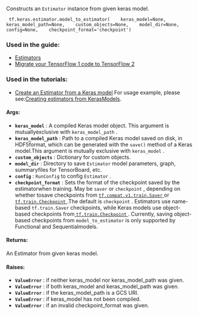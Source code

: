 Constructs an  `Estimator`  instance from given keras model.

```
 tf.keras.estimator.model_to_estimator(    keras_model=None,    keras_model_path=None,    custom_objects=None,    model_dir=None,    config=None,    checkpoint_format='checkpoint') 
```

### Used in the guide:
- [Estimators](https://tensorflow.google.cn/guide/estimator)
- [Migrate your TensorFlow 1 code to TensorFlow 2](https://tensorflow.google.cn/guide/migrate)


### Used in the tutorials:
- [Create an Estimator from a Keras model](https://tensorflow.google.cn/tutorials/estimator/keras_model_to_estimator)
For usage example, please see:[Creating estimators from KerasModels](https://tensorflow.org/guide/estimators#model_to_estimator).

#### Args:
- **`keras_model`** : A compiled Keras model object. This argument is mutuallyexclusive with  `keras_model_path` .
- **`keras_model_path`** : Path to a compiled Keras model saved on disk, in HDF5format, which can be generated with the  `save()`  method of a Keras model.This argument is mutually exclusive with  `keras_model` .
- **`custom_objects`** : Dictionary for custom objects.
- **`model_dir`** : Directory to save  `Estimator`  model parameters, graph, summaryfiles for TensorBoard, etc.
- **`config`** :  `RunConfig`  to config  `Estimator` .
- **`checkpoint_format`** : Sets the format of the checkpoint saved by the estimatorwhen training. May be  `saver`  or  `checkpoint` , depending on whether tosave checkpoints from [ `tf.compat.v1.train.Saver` ](https://tensorflow.google.cn/api_docs/python/tf/compat/v1/train/Saver) or [ `tf.train.Checkpoint` ](https://tensorflow.google.cn/api_docs/python/tf/train/Checkpoint).The default is  `checkpoint` . Estimators use name-based  `tf.train.Saver` checkpoints, while Keras models use object-based checkpoints from[ `tf.train.Checkpoint` ](https://tensorflow.google.cn/api_docs/python/tf/train/Checkpoint). Currently, saving object-based checkpoints from `model_to_estimator`  is only supported by Functional and Sequentialmodels.


#### Returns:
An Estimator from given keras model.

#### Raises:
- **`ValueError`** : if neither keras_model nor keras_model_path was given.
- **`ValueError`** : if both keras_model and keras_model_path was given.
- **`ValueError`** : if the keras_model_path is a GCS URI.
- **`ValueError`** : if keras_model has not been compiled.
- **`ValueError`** : if an invalid checkpoint_format was given.
